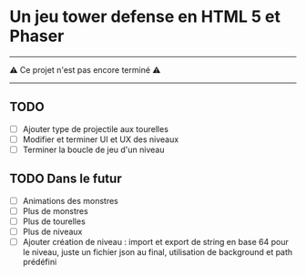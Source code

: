 # Un jeu tower defense en HTML 5 et Phaser
***
⚠️ Ce projet n'est pas encore terminé ⚠️
***
## TODO
- [ ] Ajouter type de projectile aux tourelles
- [ ] Modifier et terminer UI et UX des niveaux
- [ ] Terminer la boucle de jeu d'un niveau

## TODO Dans le futur
- [ ] Animations des monstres
- [ ] Plus de monstres
- [ ] Plus de tourelles
- [ ] Plus de niveaux
- [ ] Ajouter création de niveau : import et export de string en base 64 pour le niveau, juste un fichier json au final, utilisation de background et path prédéfini
